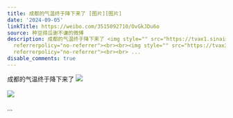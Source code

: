 ```yaml
---
title: 成都的气温终于降下来了 [图片][图片]
date: '2024-09-05'
linkTitle: https://weibo.com/3515092710/OvGkJDu6o
source: 种豆得瓜谢不谦的微博
description: 成都的气温终于降下来了 <img style="" src="https://tvax1.sinaimg.cn/large/d1840ee6gy1htdn8onkkpj20xw23012w.jpg"
  referrerpolicy="no-referrer"><br><br><img style="" src="https://tvax3.sinaimg.cn/large/d1840ee6gy1htdn8p495vj20xw230k1v.jpg"
  referrerpolicy="no-referrer"><br><br> ...
disable_comments: true
---
```

成都的气温终于降下来了 <img style="" src="https://tvax1.sinaimg.cn/large/d1840ee6gy1htdn8onkkpj20xw23012w.jpg" referrerpolicy="no-referrer"><br><br><img style="" src="https://tvax3.sinaimg.cn/large/d1840ee6gy1htdn8p495vj20xw230k1v.jpg" referrerpolicy="no-referrer"><br><br> ...